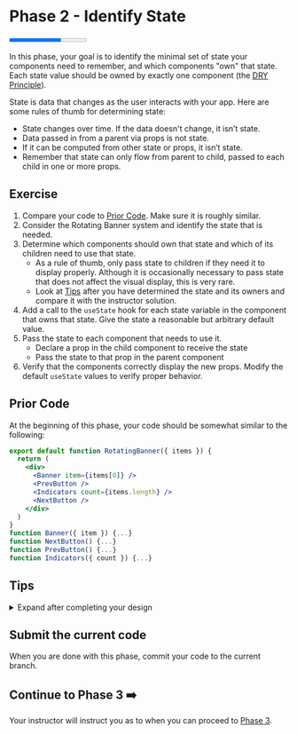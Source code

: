 # Phase 2 - Identify State

<progress value="2" max="3"></progress>

In this phase, your goal is to identify the minimal set of state your components need to remember, and which components "own" that state. Each state value should be owned by exactly one component (the [DRY Principle](https://en.wikipedia.org/wiki/Don%27t_repeat_yourself)).

State is data that changes as the user interacts with your app. Here are some rules of thumb for determining state:

- State changes over time. If the data doesn't change, it isn’t state.
- Data passed in from a parent via props is not state.
- If it can be computed from other state or props, it isn’t state.
- Remember that state can only flow from parent to child, passed to each child in one or more props.

## Exercise

1. Compare your code to [Prior Code](#prior-code). Make sure it is roughly similar.
1. Consider the Rotating Banner system and identify the state that is needed.
1. Determine which components should own that state and which of its children need to use that state.
   - As a rule of thumb, only pass state to children if they need it to display properly. Although it is occasionally necessary to pass state that does not affect the visual display, this is very rare.
   - Look at [Tips](#tips) after you have determined the state and its owners and compare it with the instructor solution.
1. Add a call to the `useState` hook for each state variable in the component that owns that state. Give the state a reasonable but arbitrary default value.
1. Pass the state to each component that needs to use it.
   - Declare a prop in the child component to receive the state
   - Pass the state to that prop in the parent component
1. Verify that the components correctly display the new props. Modify the default `useState` values to verify proper behavior.

## Prior Code

At the beginning of this phase, your code should be somewhat similar to the following:

```jsx
export default function RotatingBanner({ items }) {
  return (
    <div>
      <Banner item={items[0]} />
      <PrevButton />
      <Indicators count={items.length} />
      <NextButton />
    </div>
  )
}
function Banner({ item }) {...}
function NextButton() {...}
function PrevButton() {...}
function Indicators({ count }) {...}
```

## Tips

<details>

  <summary>Expand after completing your design</summary>

  <p>The Rotating Banner system can be completely controlled with one state variable that holds the index of the item currently being displayed.</p>

  <ul>
    <li>The components that use this state are <code class="language-plaintext highlighter-rouge">Banner</code> and <code class="language-plaintext highlighter-rouge">Indicators</code>.</li>
    <li>The item that <code class="language-plaintext highlighter-rouge">Banner</code> displays depends on the current index.</li>
    <li><code class="language-plaintext highlighter-rouge">Indicators</code> needs to highlight the button corresponding to the current index.</li>
    <li><code class="language-plaintext highlighter-rouge">NextButton</code> and <code class="language-plaintext highlighter-rouge">PrevButton</code> do <i>not</i> modify their visual display even if the current index changes, so they do not depend on the state.</li>
    <li>Since <code class="language-plaintext highlighter-rouge">RotatingBanner</code> is the closest parent to those components that depend on the current index, that state should be owned by <code class="language-plaintext highlighter-rouge">RotatingBanner</code>.
      <ul>
        <li>Note that there are two choices with how <code class="language-plaintext highlighter-rouge">Banner</code> receives and uses the current index:
          <ol>
            <li>Pass <code class="language-plaintext highlighter-rouge">items</code> and <code class="language-plaintext highlighter-rouge">currentIndex</code> as props, and <code class="language-plaintext highlighter-rouge">Banner</code> determines which item to display</li>
            <li>Pass <code class="language-plaintext highlighter-rouge">items[currentIndex]</code> as a prop, in which case <code class="language-plaintext highlighter-rouge">Banner</code> depends <i>indirectly</i> on <code class="language-plaintext highlighter-rouge">currentIndex</code></li>
          </ol>
        </li>
        <li>The second approach is the simplest and minimizes the knowledge that <code class="language-plaintext highlighter-rouge">Banner</code> has about its context</li>
      </ul>
    </li>
  </ul>
</details>

## Submit the current code

When you are done with this phase, commit your code to the current branch.

## Continue to Phase 3 ➡️

Your instructor will instruct you as to when you can proceed to [Phase 3](../phase3/).
